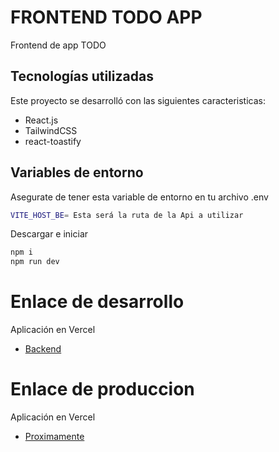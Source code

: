 # FRONTEND TODO APP

Frontend de app TODO

## Tecnologías utilizadas

Este proyecto se desarrolló con las siguientes caracteristicas:

-   React.js
-   TailwindCSS
-   react-toastify

## Variables de entorno

Asegurate de tener esta variable de entorno en tu archivo .env

```sh
VITE_HOST_BE= Esta será la ruta de la Api a utilizar
```

Descargar e iniciar

```sh
npm i
npm run dev
```

# Enlace de desarrollo

Aplicación en Vercel

-   [Backend](https://github.com/J-Antonio73/backend_todo)


# Enlace de produccion

Aplicación en Vercel

-   [Proximamente]()
